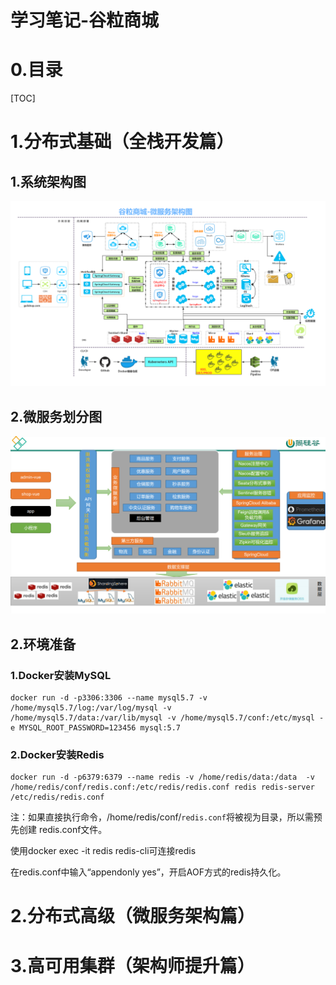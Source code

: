 # 学习笔记-谷粒商城



# 0.目录

[TOC]

# 1.分布式基础（全栈开发篇）

## 1.系统架构图

![谷粒商城-微服务架构图](images/image-2020111-谷粒商城-微服务架构图.jpg)



## 2.微服务划分图

![image-20201125124447062](images/image-20201125124447062.png)

## 2.环境准备

### 1.Docker安装MySQL

```shell
docker run -d -p3306:3306 --name mysql5.7 -v /home/mysql5.7/log:/var/log/mysql -v /home/mysql5.7/data:/var/lib/mysql -v /home/mysql5.7/conf:/etc/mysql -e MYSQL_ROOT_PASSWORD=123456 mysql:5.7
```



### 2.Docker安装Redis

```
docker run -d -p6379:6379 --name redis -v /home/redis/data:/data  -v /home/redis/conf/redis.conf:/etc/redis/redis.conf redis redis-server /etc/redis/redis.conf
```

注：如果直接执行命令，/home/redis/conf/`redis.conf`将被视为目录，所以需预先创建 redis.conf文件。

使用docker exec -it redis redis-cli可连接redis

在redis.conf中输入“appendonly yes”，开启AOF方式的redis持久化。

























































































# 2.分布式高级（微服务架构篇）

# 3.高可用集群（架构师提升篇）